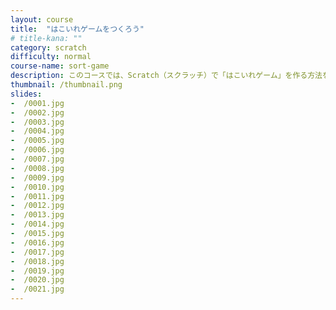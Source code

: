 ```yaml
---
layout: course
title:  "はこいれゲームをつくろう"
# title-kana: ""
category: scratch
difficulty: normal
course-name: sort-game
description: このコースでは、Scratch（スクラッチ）で「はこいれゲーム」を作る方法を解説します。スライドで誰でも簡単に学べるビジュアルプログラミング学習サービス「メクルン」を使って、Scratch（スクラッチ）の学習をはじめよう。
thumbnail: /thumbnail.png
slides:
-  /0001.jpg
-  /0002.jpg
-  /0003.jpg
-  /0004.jpg
-  /0005.jpg
-  /0006.jpg
-  /0007.jpg
-  /0008.jpg
-  /0009.jpg
-  /0010.jpg
-  /0011.jpg
-  /0012.jpg
-  /0013.jpg
-  /0014.jpg
-  /0015.jpg
-  /0016.jpg
-  /0017.jpg
-  /0018.jpg
-  /0019.jpg
-  /0020.jpg
-  /0021.jpg
---
```

